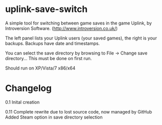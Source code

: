uplink-save-switch
==================
A simple tool for switching between game saves in the game Uplink, by Introversion Software. (http://www.introversion.co.uk/)

The left panel lists your Uplink users (your saved games), the right is your backups. Backups have date and timestamps. 

You can select the save directory by browsing to File -> Change save directory...
This must be done on first run.

Should run on XP/Vista/7 x86/x64

Changelog
=========
0.1
Inital creation

0.11
Complete rewrite due to lost source code, now managed by GitHub
Added Steam option in save directory selection